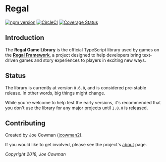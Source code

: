 # Regal

[![npm version](https://badge.fury.io/js/regal.svg)](https://badge.fury.io/js/regal)
[![CircleCI](https://circleci.com/gh/regal/regal.svg?style=svg)](https://circleci.com/gh/regal/regal)
[![Coverage Status](https://coveralls.io/repos/github/regal/regal/badge.svg?branch=master)](https://coveralls.io/github/regal/regal?branch=master)

## Introduction

The **Regal Game Library** is the official TypeScript library used by games on the [**Regal Framework**](https://github.com/regal/about), a project designed to help developers bring text-driven games and story experiences to players in exciting new ways. 

## Status

The library is currently at version `0.6.0`, and is considered pre-stable release. In other words, big things might change.

While you're welcome to help test the early versions, it's recommended that you don't use the library for any major projects until `1.0.0` is released.

## Contributing

Created by Joe Cowman ([jcowman2](https://github.com/jcowman2)).

If you would like to get involved, please see the project's [about](https://github.com/regal/about) page.

*Copyright 2018, Joe Cowman*
